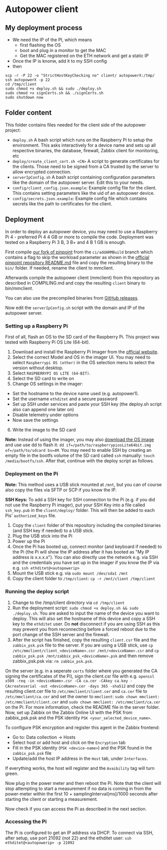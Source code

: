 # Autopower client

## My deployment process

- We need the IP of the PI, which means 
  - first flashing the OS
  - boot and plug in a monitor to get the MAC
  - Get the MAC registered on the ETH network and get a static IP
- Once the IP is knonw, add it to my SSH config 
- then
```
scp -r -P 22 -o "StrictHostKeyChecking no" client/ autopowerX:/tmp/
ssh autopowerX -p 22
cd /tmp/client
sudo chmod +x deploy.sh && sudo ./deploy.sh
sudo chmod +x signCerts.sh && ./signCerts.sh
sudo shutdown now
```


## Folder content

This folder contains files needed for the client side of the autopower project:

- `deploy.sh` A bash script which runs on the Raspberry Pi to setup the environment. This asks interactively for a device name and sets up all respective binaries, the database, firewall, Zabbix client for monitoring, etc
- `deploy/create_client_cert.sh <CN>` A script to generate certificates for the clients. Those need to be signed from a CA trusted by the server to allow encrypted connection.
- `serverIpConfig.sh` A bash script containing configuration parameters like the domain of the autopower server. Edit this to your needs. 
- `config/client_config.json.example`: Example config file for the client. This contains setting parameters like the uid of an autopower device.
- `config/secrets.json.example`: Example config file which contains secrets like the path to certificates for the client.

## Deployment

In order to deploy an autopower device, you may need to use a Raspberry Pi 4 - preferred Pi 4 4 GB or more to compile the code. Deployment was tested on a Raspberry Pi 3 B, 3 B+ and 4 B 1 GB is enough.

First compile [our fork of pinpoint](https://github.com/nsg-ethz/pinpoint/tree/ci/addARMBuild) from the `ci/addARMBuild` branch which contains a flag to skip the workload parameter as shown in the [official pinpoint repository README.md](https://github.com/osmhpi/pinpoint/blob/master/README.md) file and copy the resulting binary to the `bin/` folder. If needed, rename the client to mmclient.

Afterwards compile the autopower client (mmclient) from this repository as described in COMPILING.md and copy the resulting `client` binary to bin/mmclient.

You can also use the precompiled binaries from [GitHub releases](https://github.com/nsg-ethz/autopower/releases).

Now edit the `serverIpConfig.sh` script with the domain and IP of the autopower server.

### Setting up a Raspberry Pi

First of all, flash an OS to the SD card of the Raspberry Pi. This project was tested with Raspberry Pi OS Lite (64-bit).

1. Download and install the Raspberry Pi Imager from the [official website](https://www.raspberrypi.com/software/). 
2. Select the correct Model and OS in the imager UI. You may need to select `Raspberrypi OS (other)` in the OS selection menu to select the version without desktop.
3. Select `RASPBERRYPI OS LITE (64-BIT)`.
4. Select the SD card to write on
5. Change OS settings in the imager:
  - Set the hostname to the device name used (e.g. autopower1).
  - Set the username `ethditet` and a secure password
  - Set up SSH under services and paste your SSH key (the deploy.sh script also can append one later on)
  - Disable telemetry under options
  - Now save the settings
6. Write the image to the SD card

**Note:** Instead of using the imager, you may also [download the OS image](https://www.raspberrypi.com/software/operating-systems/) and use use dd to flash it: `dd if=/path/to/raspberrypiosLite64bit.img of=/path/to/sdcard bs=4M`. You may need to enable SSH by creating an empty file in the bootfs volume of the SD card called `ssh` manually: `touch /media/bootfs/ssh`. After that, continue with the deploy script as follows.

### Deployment on the Pi

**Note:** This method uses a USB stick mounted at `/mnt`, but you can of course also copy the files via SFTP or SCP if you know the IP.

**SSH Keys:** To add a SSH key for SSH connection to the Pi (e.g. if you did not use the Raspberry Pi imager), put your SSH Key into a file called `ssh_key.pub` in the `client/deploy/` folder. This will then be added to each Pis' `authorized_keys` file.

1. Copy the `client` folder of this repository including the compiled binaries (and SSH key if needed) to a USB stick.
2. Plug the USB stick into the Pi
3. Power up the Pi
4. Once the Pi has booted up, connect monitor (and keyboard if needed) to the Pi (the Pi will show the IP address after it has booted as "My IP address is x.x.x.x"). You can also directly use the network e.g. via SSH and the credentials you have set up in the imager if you know the IP via e.g. `ssh ethditet@<autopowerip>`
5. Mount the USB stick e.g. via `sudo mount /dev/sda1 /mnt`
6. Copy the client folder to `/tmp/client`: `cp -r /mnt/client /tmp/client`

### Running the deploy script

1. Change to the /tmp/client directory via `cd /tmp/client`
2. Run the deployment script: `sudo chmod +x deploy.sh && sudo ./deploy.sh`. You are asked to input the name of the device you want to deploy. This will also set the hostname of this device and copy a SSH key to the `ethditet` user. Do **not** disconnect if you are using SSH as this may prevent you from reconnecting before a forced reboot due to the port change of the SSH server and the firewall.
3. After the script has finished, copy the resulting `client.csr` file and the `zabbix_psk.psk` file to the server. If you are using a USB stick, use `cp /etc/mmclient/client_<deviceName>.csr /mnt/<deviceName>.csr` and `cp zabbix_psk.psk /mnt/zabbix_psk_<deviceName>.psk` and then remove zabbix_psk.psk via: `rm zabbix_psk.psk`.

On the server (e.g. in a seperate `certs` folder where you generated the CA signing the certificates of the Pi), sign the client.csr file with e.g. `openssl x509 -req -in <deviceName>.csr -CA ca.cer -CAkey ca.key -CAcreateserial -out <deviceName>.cer -days 365 -sha512` and copy the resulting client.cer file to `/etc/mmclient/client.cer` and `ca.cer` file to `/etc/mmclient/ca.cer` and set the owner to `mmclient`: `sudo chown mmclient: /etc/mmclient/client.cer` and `sudo chown mmclient: /etc/mmclient/ca.cer` on the Pi. For more information, check the README file in the server folder.
Now, set up Zabbix on the Zabbix Online UI with the PSK from zabbix_psk.psk and the PSK identity `PSK <your_selected_device_name>`. 

To configure PSK encryption and register this agent in the Zabbix frontend:
 - Go to: Data collection → Hosts
 - Select host or add host and click on the `Encryption` tab
 - Fill in the PSK identity (`PSK <device-name>`) and the PSK found in the `zabbix_psk.psk` file
 - Update/add the host IP address in the `Host` tab, under `Interfaces`.  
 
If everything works, the host will register and the `Avaibility` tag will turn green.

Now plug in the power meter and then reboot the Pi. Note that the client will stop attempting to start a measurement if no data is coming in from the power-meter within the first 10 + samplingInterval[ms]/1000 seconds after starting the client or starting a measurement.

Now check if you can access the Pi as described in the next section.

### Accessing the Pi

The Pi is configured to get an IP address via DHCP. To connect via SSH, after setup, use port 21092 (not 22) and the ethditet user: `ssh ethditet@<autopowerip> -p 21092`
